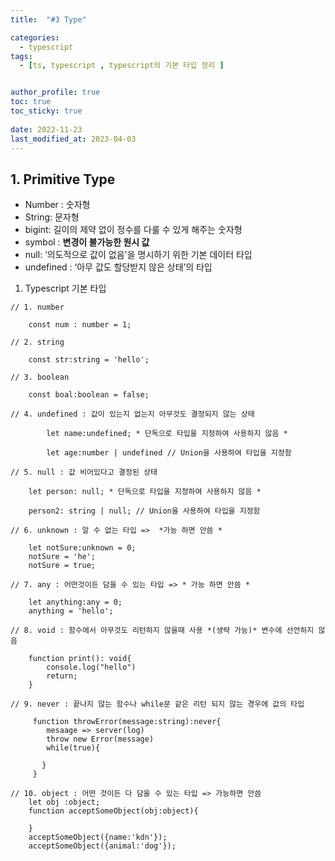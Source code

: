 ```yaml
---
title:  "#3 Type"

categories:
  - typescript
tags:
  - [ts, typescript , typescript의 기본 타입 정리 ]


author_profile: true
toc: true
toc_sticky: true
 
date: 2022-11-23
last_modified_at: 2023-04-03
---
```

## 1. Primitive Type

- Number : 숫자형
- String: 문자형
- bigint: 길이의 제약 없이 정수를 다룰 수 있게 해주는 숫자형
- symbol : **변경이 불가능한 원시 값**
- null: ‘의도적으로 값이 없음'을 명시하기 위한 기본 데이터 타입
- undefined : ‘아무 값도 할당받지 않은 상태’의 타입
1. Typescript 기본 타입 

```tsx
// 1. number 

    const num : number = 1;

// 2. string 

    const str:string = 'hello';

// 3. boolean

    const boal:boolean = false;

// 4. undefined : 값이 있는지 없는지 아무것도 결정되지 않는 상태

		let name:undefined; * 단독으로 타입을 지정하여 사용하지 않음 *

		let age:number | undefined // Union을 사용하여 타입을 지정함

// 5. null : 값 비어있다고 결정된 상태 

    let person: null; * 단독으로 타입을 지정하여 사용하지 않음 *

    person2: string | null; // Union을 사용하여 타입을 지정함

// 6. unknown : 알 수 없는 타입 =>  *가능 하면 안씀 *

    let notSure:unknown = 0;
    notSure = 'he';
    notSure = true;

// 7. any : 어떤것이든 담을 수 있는 타입 => * 가능 하면 안씀 *

    let anything:any = 0;
    anything = 'hello';

// 8. void : 함수에서 아무것도 리턴하지 않을때 사용 *(생략 가능)* 변수에 선언하지 않음

    function print(): void{
        console.log("hello")
        return;
    }

// 9. never : 끝나지 않는 함수나 while문 같은 리턴 되지 않는 경우에 값의 타입

     function throwError(message:string):never{
        mesaage => server(log)
        throw new Error(message)
        while(true){

       }
     }

// 10. object : 어떤 것이든 다 담을 수 있는 타입 => 가능하면 안씀
    let obj :object;
    function acceptSomeObject(obj:object){

    }
    acceptSomeObject({name:'kdn'});
    acceptSomeObject({animal:'dog'});

```